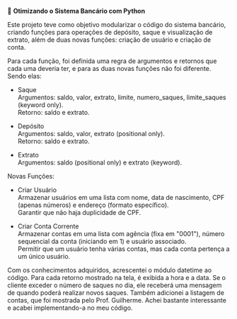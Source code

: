 🐍 **Otimizando o Sistema Bancário com Python**

Este projeto teve como objetivo modularizar o código do sistema bancário, criando funções para operações de depósito, saque e visualização de extrato, além de duas novas funções: criação de usuário e criação de conta.

Para cada função, foi definida uma regra de argumentos e retornos que cada uma deveria ter, e para as duas novas funções não foi diferente. Sendo elas:

- Saque
<br /> Argumentos: saldo, valor, extrato, limite, numero_saques, limite_saques (keyword only).
<br /> Retorno: saldo e extrato.

- Depósito
<br /> Argumentos: saldo, valor, extrato (positional only).
<br /> Retorno: saldo e extrato.

- Extrato
<br /> Argumentos: saldo (positional only) e extrato (keyword).

Novas Funções:

- Criar Usuário
<br /> Armazenar usuários em uma lista com nome, data de nascimento, CPF (apenas números) e endereço (formato específico).
<br /> Garantir que não haja duplicidade de CPF.

- Criar Conta Corrente
<br /> Armazenar contas em uma lista com agência (fixa em "0001"), número sequencial da conta (iniciando em 1) e usuário associado.
<br /> Permitir que um usuário tenha várias contas, mas cada conta pertença a um único usuário.

Com os conhecimentos adquiridos, acrescentei o módulo datetime ao código. Para cada retorno mostrado na tela, é exibida a hora e a data. Se o cliente exceder o número de saques no dia, ele receberá uma mensagem de quando poderá realizar novos saques.
Também adicionei a listagem de contas, que foi mostrada pelo Prof. Guilherme. Achei bastante interessante e acabei implementando-a no meu código.
